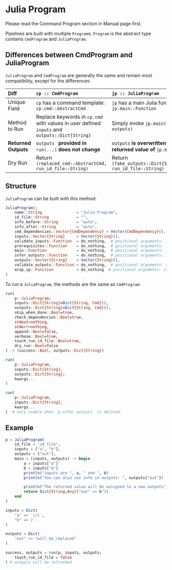# Julia Program

Please read the Command Program section in Manual page first.

Pipelines are built with multiple `Program`s. `Program` is the abstract type contains `CmdProgram` and `JuliaProgram`.

## Differences between CmdProgram and JuliaProgram

`JuliaProgram` and `CmdProgram` are generally the same and remain most compatibility, except for the differences:

| Diff                 | `cp :: CmdProgram`                                           | `jp :: JuliaProgram`                                         |
| :------------------- | :----------------------------------------------------------- | :----------------------------------------------------------- |
| Unique Field         | `cp` has a command template: `cp.cmd::AbstractCmd`           | `jp` has a main Julia function: `jp.main::Function`          |
| Method to Run        | Replace keywords in `cp.cmd` with values in user defined `inputs` and `outputs::Dict{String}` | Simply evoke `jp.main(inputs, outputs)`                      |
| **Returned Outputs** | `outputs ` **provided in** `run(...)` **does not change**    | `outputs` **is overwritten by the returned value of** `jp.main` |
| Dry Run              | Return `(replaced_cmd::AbstractCmd, run_id_file::String)`    | Return `(fake_outputs::Dict{String}, run_id_file::String)`   |

## Structure

`JuliaProgram` can be built with this method:

```julia
JuliaProgram(;
	name::String               = "Julia Program",
	id_file::String            = "",
	info_before::String        = "auto",
	info_after::String         = "auto",
	cmd_dependencies::Vector{CmdDependency} = Vector{CmdDependency}(),
	inputs::Vector{String}     = Vector{String}(),
	validate_inputs::Function  = do_nothing,  # positional arguments: inputs::Dict{String}
	prerequisites::Function    = do_nothing,  # positional arguments: inputs, outputs::Dict{String}
	main::Function             = do_nothing,  # positional arguments: inputs, outputs::Dict{String},
	infer_outputs::Function    = do_nothing,  # positional arguments: inputs::Dict{String}
	outputs::Vector{String}    = Vector{String}(),
	validate_outputs::Function = do_nothing,  # positional arguments: outputs::Dict{String}
	wrap_up::Function          = do_nothing  # positional arguments: inputs, outputs::Dict{String}
)
```

To run a `JuliaProgram`, the methods are the same as `CmdProgram`:

```julia
run(
	p::JuliaProgram;
	inputs::Dict{String}=Dict{String, Cmd}(),
	outputs::Dict{String}=Dict{String, Cmd}(),
	skip_when_done::Bool=true,
	check_dependencies::Bool=true,
	stdout=nothing,
	stderr=nothing,
	append::Bool=false,
	verbose::Bool=true,
	touch_run_id_file::Bool=true,
	dry_run::Bool=false
) -> (success::Bool, outputs::Dict{String})

run(
	p::JuliaProgram,
	inputs::Dict{String},
	outputs::Dict{String};
	kwargs...
)

run(
	p::JuliaProgram,
	inputs::Dict{String},
	kwargs...
)  # only usable when `p.infer_outputs` is defined.
```

## Example
```julia
p = JuliaProgram(
	id_file = "id_file",
	inputs = ["a", "b"],
	outputs = ["out"],
	main = (inputs, outputs) -> begin
		a = inputs["a"]
		b = inputs["b"]
		println("inputs are ", a, " and ", b)
		println("You can also use info in outputs: ", outputs["out"])

		println("The returned value will be assigned to a new outputs")
		return Dict{String,Any}("out" => b^2)
	end
)

inputs = Dict(
	"a" => `in1`,
	"b" => 2
)

outputs = Dict(
	"out" => "will_be_replaced"
)

success, outputs = run(p, inputs, outputs;
	touch_run_id_file = false
) # outputs will be refreshed
```
